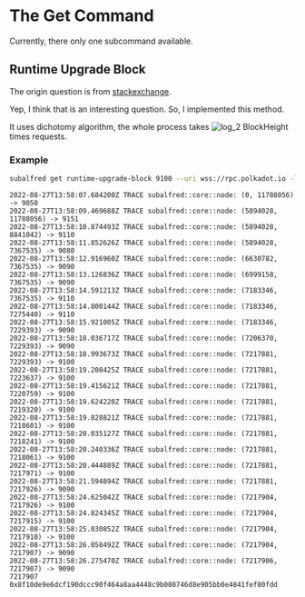 # The Get Command
Currently, there only one subcommand available.

## Runtime Upgrade Block
The origin question is from [stackexchange](https://substrate.stackexchange.com/questions/3861/how-do-you-tell-which-block-number-the-last-runtime-upgrade-happened-on-a-chain).

Yep, I think that is an interesting question.
So, I implemented this method.

It uses dichotomy algorithm, the whole process takes <img src="https://latex.codecogs.com/svg.image?log_2&space;BlockHeight" title="log_2 BlockHeight"/> times requests.

### Example
```sh
subalfred get runtime-upgrade-block 9100 --uri wss://rpc.polkadot.io -lsubalfred::core::node
```
```log
2022-08-27T13:58:07.684200Z TRACE subalfred::core::node: (0, 11788056) -> 9050
2022-08-27T13:58:09.469688Z TRACE subalfred::core::node: (5894028, 11788056) -> 9151
2022-08-27T13:58:10.874493Z TRACE subalfred::core::node: (5894028, 8841042) -> 9110
2022-08-27T13:58:11.852626Z TRACE subalfred::core::node: (5894028, 7367535) -> 9080
2022-08-27T13:58:12.916960Z TRACE subalfred::core::node: (6630782, 7367535) -> 9090
2022-08-27T13:58:13.126836Z TRACE subalfred::core::node: (6999158, 7367535) -> 9090
2022-08-27T13:58:14.591213Z TRACE subalfred::core::node: (7183346, 7367535) -> 9110
2022-08-27T13:58:14.800144Z TRACE subalfred::core::node: (7183346, 7275440) -> 9110
2022-08-27T13:58:15.921005Z TRACE subalfred::core::node: (7183346, 7229393) -> 9090
2022-08-27T13:58:18.036717Z TRACE subalfred::core::node: (7206370, 7229393) -> 9090
2022-08-27T13:58:18.993673Z TRACE subalfred::core::node: (7217881, 7229393) -> 9100
2022-08-27T13:58:19.208425Z TRACE subalfred::core::node: (7217881, 7223637) -> 9100
2022-08-27T13:58:19.415621Z TRACE subalfred::core::node: (7217881, 7220759) -> 9100
2022-08-27T13:58:19.624220Z TRACE subalfred::core::node: (7217881, 7219320) -> 9100
2022-08-27T13:58:19.828821Z TRACE subalfred::core::node: (7217881, 7218601) -> 9100
2022-08-27T13:58:20.035127Z TRACE subalfred::core::node: (7217881, 7218241) -> 9100
2022-08-27T13:58:20.240336Z TRACE subalfred::core::node: (7217881, 7218061) -> 9100
2022-08-27T13:58:20.444889Z TRACE subalfred::core::node: (7217881, 7217971) -> 9100
2022-08-27T13:58:21.594894Z TRACE subalfred::core::node: (7217881, 7217926) -> 9090
2022-08-27T13:58:24.625042Z TRACE subalfred::core::node: (7217904, 7217926) -> 9100
2022-08-27T13:58:24.824345Z TRACE subalfred::core::node: (7217904, 7217915) -> 9100
2022-08-27T13:58:25.030852Z TRACE subalfred::core::node: (7217904, 7217910) -> 9100
2022-08-27T13:58:26.058492Z TRACE subalfred::core::node: (7217904, 7217907) -> 9090
2022-08-27T13:58:26.275470Z TRACE subalfred::core::node: (7217906, 7217907) -> 9090
7217907 0x8f10de9e6dcf190dccc90f464a8aa4448c9b080746d8e905bb0e4841fef80fdd
```
